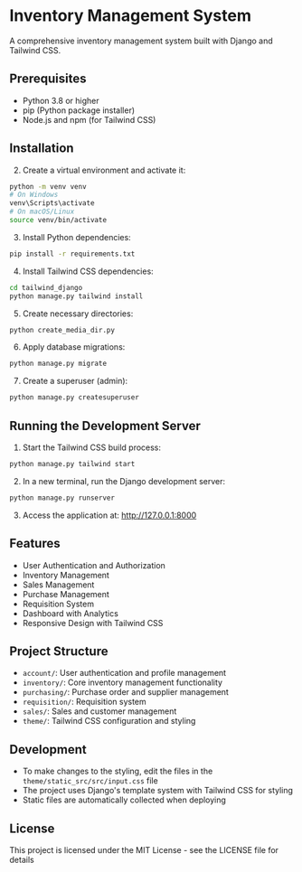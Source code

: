 # Inventory Management System

A comprehensive inventory management system built with Django and Tailwind CSS.

## Prerequisites

- Python 3.8 or higher
- pip (Python package installer)
- Node.js and npm (for Tailwind CSS)

## Installation

2. Create a virtual environment and activate it:
```bash
python -m venv venv
# On Windows
venv\Scripts\activate
# On macOS/Linux
source venv/bin/activate
```

3. Install Python dependencies:
```bash
pip install -r requirements.txt
```

4. Install Tailwind CSS dependencies:
```bash
cd tailwind_django
python manage.py tailwind install
```

5. Create necessary directories:
```bash
python create_media_dir.py
```

6. Apply database migrations:
```bash
python manage.py migrate
```

7. Create a superuser (admin):
```bash
python manage.py createsuperuser
```

## Running the Development Server

1. Start the Tailwind CSS build process:
```bash
python manage.py tailwind start
```

2. In a new terminal, run the Django development server:
```bash
python manage.py runserver
```

3. Access the application at: http://127.0.0.1:8000

## Features

- User Authentication and Authorization
- Inventory Management
- Sales Management
- Purchase Management
- Requisition System
- Dashboard with Analytics
- Responsive Design with Tailwind CSS

## Project Structure

- `account/`: User authentication and profile management
- `inventory/`: Core inventory management functionality
- `purchasing/`: Purchase order and supplier management
- `requisition/`: Requisition system
- `sales/`: Sales and customer management
- `theme/`: Tailwind CSS configuration and styling

## Development

- To make changes to the styling, edit the files in the `theme/static_src/src/input.css` file
- The project uses Django's template system with Tailwind CSS for styling
- Static files are automatically collected when deploying

## License

This project is licensed under the MIT License - see the LICENSE file for details
